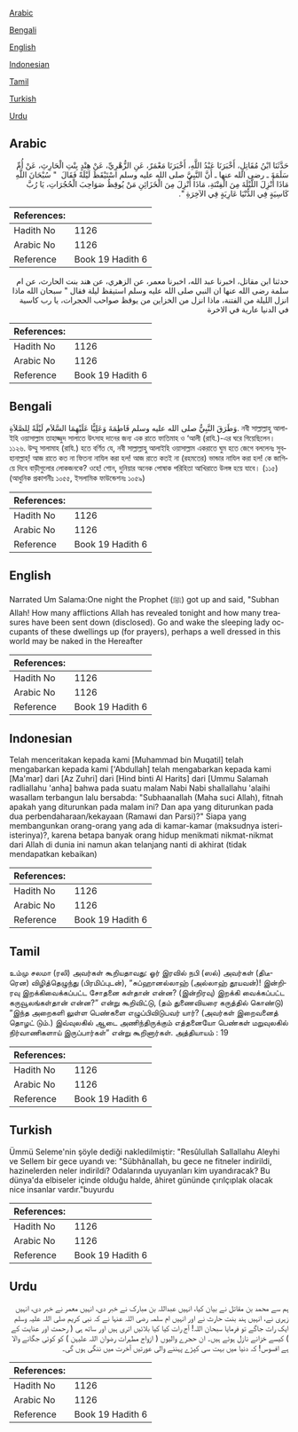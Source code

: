 [Arabic](#arabic)

[Bengali](#bengali)

[English](#english)

[Indonesian](#indonesian)

[Tamil](#tamil)

[Turkish](#turkish)

[Urdu](#urdu)

## Arabic


<div dir="rtl" lang="ar" style={{fontSize:'larger',backgroundColor:'#f8f9fa',padding:20}}>
حَدَّثَنَا ابْنُ مُقَاتِلٍ، أَخْبَرَنَا عَبْدُ اللَّهِ، أَخْبَرَنَا مَعْمَرٌ، عَنِ الزُّهْرِيِّ، عَنْ هِنْدٍ بِنْتِ الْحَارِثِ، عَنْ أُمِّ سَلَمَةَ ـ رضى الله عنها ـ أَنَّ النَّبِيَّ صلى الله عليه وسلم اسْتَيْقَظَ لَيْلَةً فَقَالَ ‏ "‏ سُبْحَانَ اللَّهِ مَاذَا أُنْزِلَ اللَّيْلَةَ مِنَ الْفِتْنَةِ، مَاذَا أُنْزِلَ مِنَ الْخَزَائِنِ مَنْ يُوقِظُ صَوَاحِبَ الْحُجُرَاتِ، يَا رُبَّ كَاسِيَةٍ فِي الدُّنْيَا عَارِيَةٍ فِي الآخِرَةِ ‏"‏‏.‏
</div>
<div style={{backgroundColor:'#f8f9fa',padding:20, marginBottom: 10}}><table> <thead> <tr> <th>References:</th> <th></th> </tr> </thead> <tbody><tr><td>Hadith No</td><td>1126</td></tr><tr><td>Arabic No</td><td>1126</td></tr><tr><td>Reference</td><td>Book 19 Hadith 6</td></tr></tbody></table></div>


<div dir="rtl" lang="ar" style={{fontSize:'larger',backgroundColor:'#f8f9fa',padding:20}}>
حدثنا ابن مقاتل، اخبرنا عبد الله، اخبرنا معمر، عن الزهري، عن هند بنت الحارث، عن ام سلمة رضى الله عنها ان النبي صلى الله عليه وسلم استيقظ ليلة فقال " سبحان الله ماذا انزل الليلة من الفتنة، ماذا انزل من الخزاين من يوقظ صواحب الحجرات، يا رب كاسية في الدنيا عارية في الاخرة
</div>
<div style={{backgroundColor:'#f8f9fa',padding:20, marginBottom: 10}}><table> <thead> <tr> <th>References:</th> <th></th> </tr> </thead> <tbody><tr><td>Hadith No</td><td>1126</td></tr><tr><td>Arabic No</td><td>1126</td></tr><tr><td>Reference</td><td>Book 19 Hadith 6</td></tr></tbody></table></div>

## Bengali


<div dir="ltr" lang="bn" style={{fontSize:'larger',backgroundColor:'#f8f9fa',padding:20}}>
وَطَرَقَ النَّبِيُّ صلى الله عليه وسلم فَاطِمَةَ وَعَلِيًّا عَلَيْهِمَا السَّلاَم لَيْلَةً لِلصَّلاَةِ. নবী সাল্লাল্লাহু আলাইহি ওয়াসাল্লাম তাহাজ্জুদ সালাতে উৎসাহ দানের জন্য এক রাতে ফাতিমাহ ও ‘আলী (রাযি.)-এর ঘরে গিয়েছিলেন। ১১২৬. উম্মু সালামাহ (রাযি.) হতে বর্ণিত যে, নবী সাল্লাল্লাহু আলাইহি ওয়াসাল্লাম একরাতে ঘুম হতে জেগে বললেনঃ সুবহানাল্লাহ্! আজ রাতে কত না ফিতনা নাযিল করা হল! আজ রাতে কতই না (রহমতের) ভান্ডার নাযিল করা হল! কে জাগিয়ে দিবে বাড়ীগুলোর লোকজনকে? ওহে! শোন, দুনিয়ার অনেক পোষাক পরিহিতা আখিরাতে উলঙ্গ হয়ে যাবে। (১১৫) (আধুনিক প্রকাশনীঃ ১০৫৫, ইসলামিক ফাউন্ডেশনঃ ১০৫৯)
</div>
<div style={{backgroundColor:'#f8f9fa',padding:20, marginBottom: 10}}><table> <thead> <tr> <th>References:</th> <th></th> </tr> </thead> <tbody><tr><td>Hadith No</td><td>1126</td></tr><tr><td>Arabic No</td><td>1126</td></tr><tr><td>Reference</td><td>Book 19 Hadith 6</td></tr></tbody></table></div>

## English


<div dir="ltr" lang="en" style={{fontSize:'larger',backgroundColor:'#f8f9fa',padding:20}}>
Narrated Um Salama:One night the Prophet (ﷺ) got up and said, "Subhan Allah! How many afflictions Allah has revealed tonight and how many treasures have been sent down (disclosed). Go and wake the sleeping lady occupants of these dwellings up (for prayers), perhaps a well dressed in this world may be naked in the Hereafter
</div>
<div style={{backgroundColor:'#f8f9fa',padding:20, marginBottom: 10}}><table> <thead> <tr> <th>References:</th> <th></th> </tr> </thead> <tbody><tr><td>Hadith No</td><td>1126</td></tr><tr><td>Arabic No</td><td>1126</td></tr><tr><td>Reference</td><td>Book 19 Hadith 6</td></tr></tbody></table></div>

## Indonesian


<div dir="ltr" lang="id" style={{fontSize:'larger',backgroundColor:'#f8f9fa',padding:20}}>
Telah menceritakan kepada kami [Muhammad bin Muqatil] telah mengabarkan kepada kami ['Abdullah] telah mengabarkan kepada kami [Ma'mar] dari [Az Zuhri] dari [Hind binti Al Harits] dari [Ummu Salamah radliallahu 'anha] bahwa pada suatu malam Nabi Nabi shallallahu 'alaihi wasallam terbangun lalu bersabda: "Subhaanallah (Maha suci Allah), fitnah apakah yang diturunkan pada malam ini? Dan apa yang diturunkan pada dua perbendaharaan/kekayaan (Ramawi dan Parsi)?" Siapa yang membangunkan orang-orang yang ada di kamar-kamar (maksudnya isteri-isterinya)?, karena betapa banyak orang hidup menikmati nikmat-nikmat dari Allah di dunia ini namun akan telanjang nanti di akhirat (tidak mendapatkan kebaikan)
</div>
<div style={{backgroundColor:'#f8f9fa',padding:20, marginBottom: 10}}><table> <thead> <tr> <th>References:</th> <th></th> </tr> </thead> <tbody><tr><td>Hadith No</td><td>1126</td></tr><tr><td>Arabic No</td><td>1126</td></tr><tr><td>Reference</td><td>Book 19 Hadith 6</td></tr></tbody></table></div>

## Tamil


<div dir="ltr" lang="ta" style={{fontSize:'larger',backgroundColor:'#f8f9fa',padding:20}}>
உம்மு சலமா (ரலி) அவர்கள் கூறியதாவது: ஓர் இரவில் நபி (ஸல்) அவர்கள் (திடீரென) விழித்தெழுந்து (பிரமிப்புடன்), “சுப்ஹானல்லாஹ் (அல்லாஹ் தூயவன்)! இன்றிரவு இறக்கிவைக்கப்பட்ட சோதனை கள்தான் என்ன? (இன்றிரவு) இறக்கி வைக்கப்பட்ட கருவூலங்கள்தான் என்ன?” என்று கூறிவிட்டு, (தம் துணைவியரை கருத்தில் கொண்டு) “இந்த அறைகளி லுள்ள பெண்களை எழுப்பிவிடுபவர் யார்? (அவர்கள் இறைவனைத் தொழட் டும்.) இவ்வுலகில் ஆடை அணிந்திருக்கும் எத்தனையோ பெண்கள் மறுவுலகில் நிர்வாணிகளாய் இருப்பார்கள்” என்று கூறினார்கள். அத்தியாயம் : 19
</div>
<div style={{backgroundColor:'#f8f9fa',padding:20, marginBottom: 10}}><table> <thead> <tr> <th>References:</th> <th></th> </tr> </thead> <tbody><tr><td>Hadith No</td><td>1126</td></tr><tr><td>Arabic No</td><td>1126</td></tr><tr><td>Reference</td><td>Book 19 Hadith 6</td></tr></tbody></table></div>

## Turkish


<div dir="ltr" lang="tr" style={{fontSize:'larger',backgroundColor:'#f8f9fa',padding:20}}>
Ümmü Seleme'nin şöyle dediği nakledilmiştir: "Resûlullah Sallallahu Aleyhi ve Sellem bir gece uyandı ve: "Sübhânallah, bu gece ne fitneler indirildi, hazinelerden neler indirildi? Odalarında uyuyanları kim uyandıracak? Bu dünya'da elbiseler içinde olduğu halde, âhiret gününde çırılçıplak olacak nice insanlar vardır."buyurdu
</div>
<div style={{backgroundColor:'#f8f9fa',padding:20, marginBottom: 10}}><table> <thead> <tr> <th>References:</th> <th></th> </tr> </thead> <tbody><tr><td>Hadith No</td><td>1126</td></tr><tr><td>Arabic No</td><td>1126</td></tr><tr><td>Reference</td><td>Book 19 Hadith 6</td></tr></tbody></table></div>

## Urdu


<div dir="rtl" lang="ur" style={{fontSize:'larger',backgroundColor:'#f8f9fa',padding:20}}>
ہم سے محمد بن مقاتل نے بیان کیا، انہیں عبداللہ بن مبارک نے خبر دی، انہیں معمر نے خبر دی، انہیں زہری نے، انہیں ہند بنت حارث نے اور انہیں ام سلمہ رضی اللہ عنہا نے کہ نبی کریم صلی اللہ علیہ وسلم ایک رات جاگے تو فرمایا سبحان اللہ! آج رات کیا کیا بلائیں اتری ہیں اور ساتھ ہی ( رحمت اور عنایت کے ) کیسے خزانے نازل ہوئے ہیں۔ ان حجرے والیوں ( ازواج مطہرات رضوان اللہ علیہن ) کو کوئی جگانے والا ہے افسوس! کہ دنیا میں بہت سی کپڑے پہننے والی عورتیں آخرت میں ننگی ہوں گی۔
</div>
<div style={{backgroundColor:'#f8f9fa',padding:20, marginBottom: 10}}><table> <thead> <tr> <th>References:</th> <th></th> </tr> </thead> <tbody><tr><td>Hadith No</td><td>1126</td></tr><tr><td>Arabic No</td><td>1126</td></tr><tr><td>Reference</td><td>Book 19 Hadith 6</td></tr></tbody></table></div>